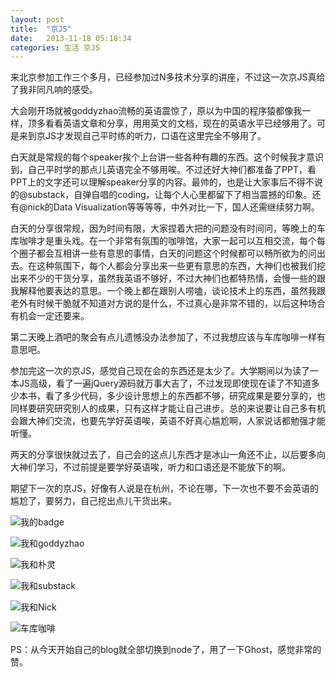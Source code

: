 ```yaml
---
layout: post
title:  "京JS"
date:   2013-11-18 05:18:34
categories: 生活 京JS
---
```

来北京参加工作三个多月，已经参加过N多技术分享的讲座，不过这一次京JS真给了我非同凡响的感受。

大会刚开场就被goddyzhao流畅的英语震惊了，原以为中国的程序猿都像我一样，顶多看看英语文章和分享，用用英文的文档，现在的英语水平已经够用了。可是来到京JS才发现自己平时练的听力，口语在这里完全不够用了。

白天就是常规的每个speaker挨个上台讲一些各种有趣的东西。这个时候我才意识到，自己平时学的那点儿英语完全不够用唉。不过还好大神们都准备了PPT，看PPT上的文字还可以理解speaker分享的内容。最帅的，也是让大家事后不得不说的@substack，自弹自唱的coding，让每个人心里都留下了相当震撼的印象。还有@nick的Data Visualization等等等等，中外对比一下，国人还需继续努力啊。

白天的分享很常规，因为时间有限，大家捏着大把的问题没有时间问，等晚上的车库咖啡才是重头戏。在一个非常有氛围的咖啡馆，大家一起可以互相交流，每个每个圈子都会互相讲一些有意思的事情，白天的问题这个时候都可以畅所欲为的问出去。在这种氛围下，每个人都会分享出来一些更有意思的东西，大神们也被我们挖出来不少的干货分享，虽然我英语不够好，不过大神们也都特热情，会慢一些的跟我解释他要表达的意思。一个晚上都在跟别人唠嗑，谈论技术上的东西，虽然我跟老外有时候干脆就不知道对方说的是什么，不过真心是非常不错的，以后这种场合有机会一定还要来。

第二天晚上酒吧的聚会有点儿遗憾没办法参加了，不过我想应该与车库咖啡一样有意思吧。

参加完这一次的京JS，感觉自己现在会的东西还是太少了。大学期间以为读了一本JS高级，看了一遍jQuery源码就万事大吉了，不过发现即使现在读了不知道多少本书，看了多少代码，多少设计思想上的东西都不够，研究成果是要分享的，也同样要研究研究别人的成果，只有这样才能让自己进步。总的来说要让自己多有机会跟大神们交流，也要先学好英语唉，英语不好真心尴尬啊，人家说话都勉强才能听懂。

两天的分享很快就过去了，自己会的这点儿东西才是冰山一角还不止，以后要多向大神们学习，不过前提是要学好英语唉，听力和口语还是不能放下的啊。

期望下一次的京JS，好像有人说是在杭州，不论在哪，下一次也不要不会英语的尴尬了，要努力，自己挖出点儿干货出来。

![我的badge](/content/images/2013/Nov/IMAG0015.jpg)

![我和goddyzhao](/content/images/2013/Nov/IMAG0022.jpg)

![我和朴灵](/content/images/2013/Nov/IMAG0024.jpg)

![我和substack](/content/images/2013/Nov/IMAG0019.jpg)

![我和Nick](/content/images/2013/Nov/IMAG0020-1.jpg)

![车库咖啡](/content/images/2013/Nov/IMAG0028-1.jpg)

PS：从今天开始自己的blog就全部切换到node了，用了一下Ghost，感觉非常的赞。

